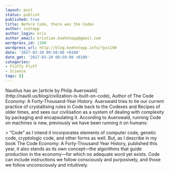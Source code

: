 ```yaml
---
layout: post
status: publish
published: true
title: Before Code, there was the Codex
author: isotopp
author_login: kris
author_email: kristian.koehntopp@gmail.com
wordpress_id: 1190
wordpress_url: http://blog.koehntopp.info/?p=1190
date: '2017-03-20 09:50:00 +0100'
date_gmt: '2017-03-20 08:50:00 +0100'
categories:
- Fluffy Fluff
- Science
tags: []
---
```

<p>Nautilus has an [article by Philip Auerswald](http://nautil.us/blog/civilization-is-built-on-code), Author of The Code Economy: A Forty-Thousand-Year History. Auerswald tries to tie our current practice of crystallising rules in Code back to the Codexes and&nbsp;Recipes of older times, and sees our civilisation as a system of dealing with complexity by packaging and encapsulating it. According to Auerswald, running Code on machines is new, previously we have been running it on humans:</p>
<p>> “Code” as I intend it incorporates elements of computer code, genetic code, cryptologic code, and other forms as well. But, as I describe in my book The Code Economy: A Forty-Thousand Year History, published this year, it also stands as its own concept—the algorithms that guide production in the economy—for which no adequate word yet exists. Code can include instructions we follow consciously and purposively, and those we follow unconsciously and intuitively.</p>
